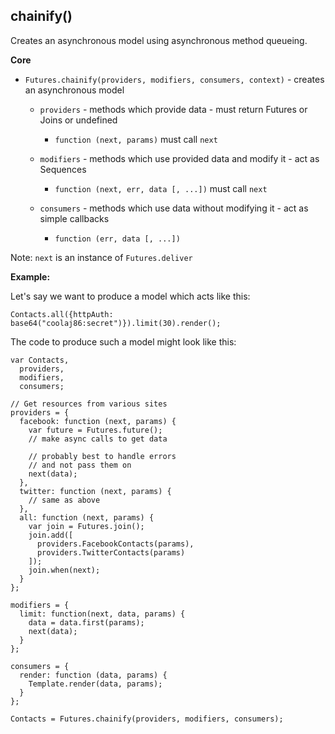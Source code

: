 chainify()
----

Creates an asynchronous model using asynchronous method queueing.

**Core**

  * `Futures.chainify(providers, modifiers, consumers, context)` - creates an asynchronous model
    * `providers` - methods which provide data - must return Futures or Joins or undefined
      * `function (next, params)` must call `next`

    * `modifiers` - methods which use provided data and modify it - act as Sequences
      * `function (next, err, data [, ...])` must call `next`

    * `consumers` - methods which use data without modifying it - act as simple callbacks
      * `function (err, data [, ...])`

Note: `next` is an instance of `Futures.deliver`

**Example:**

Let's say we want to produce a model which acts like this:

    Contacts.all({httpAuth: base64("coolaj86:secret")}).limit(30).render();

The code to produce such a model might look like this:

    var Contacts,
      providers,
      modifiers,
      consumers;

    // Get resources from various sites
    providers = {
      facebook: function (next, params) {
        var future = Futures.future();
        // make async calls to get data

        // probably best to handle errors
        // and not pass them on
        next(data);
      },
      twitter: function (next, params) {
        // same as above
      },
      all: function (next, params) {
        var join = Futures.join();
        join.add([
          providers.FacebookContacts(params),
          providers.TwitterContacts(params)
        ]);
        join.when(next);
      }
    };

    modifiers = {
      limit: function(next, data, params) {
        data = data.first(params);
        next(data);
      }
    };

    consumers = {
      render: function (data, params) {
        Template.render(data, params);
      }
    };

    Contacts = Futures.chainify(providers, modifiers, consumers);
